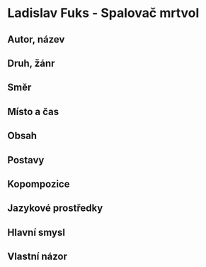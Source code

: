 # Ladislav Fuks - Spalovač mrtvol

## Autor, název

## Druh, žánr

## Směr

## Místo a čas

## Obsah

## Postavy

## Kopompozice

## Jazykové prostředky

## Hlavní smysl

## Vlastní názor
